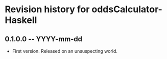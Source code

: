 # Revision history for oddsCalculator-Haskell

## 0.1.0.0 -- YYYY-mm-dd

* First version. Released on an unsuspecting world.
